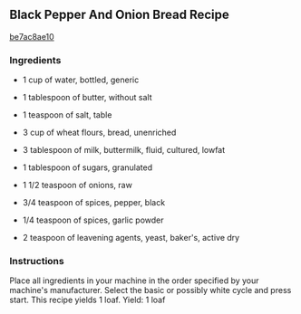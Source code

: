 ## Black Pepper And Onion Bread Recipe

[be7ac8ae10](http://cookeatshare.com/recipes/black-pepper-and-onion-bread-86006)

### Ingredients

 - 1 cup of water, bottled, generic

 - 1 tablespoon of butter, without salt

 - 1 teaspoon of salt, table

 - 3 cup of wheat flours, bread, unenriched

 - 3 tablespoon of milk, buttermilk, fluid, cultured, lowfat

 - 1 tablespoon of sugars, granulated

 - 1 1/2 teaspoon of onions, raw

 - 3/4 teaspoon of spices, pepper, black

 - 1/4 teaspoon of spices, garlic powder

 - 2 teaspoon of leavening agents, yeast, baker's, active dry

### Instructions

Place all ingredients in your machine in the order specified by your machine's manufacturer. Select the basic or possibly white cycle and press start. This recipe yields 1 loaf. Yield: 1 loaf